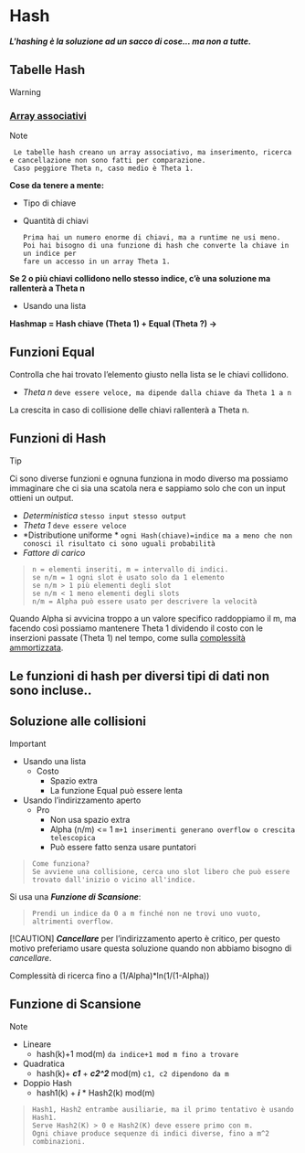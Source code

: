 # Hash

***L'hashing è la soluzione ad un sacco di cose... ma non a tutte.***

## Tabelle Hash
> [!WARNING]
> ### [Array associativi](../Trees/Trees.md#associative-array-map-or-dictionary)

> [!NOTE]
> 
>      Le tabelle hash creano un array associativo, ma inserimento, ricerca e cancellazione non sono fatti per comparazione.
>      Caso peggiore Theta n, caso medio è Theta 1.
> **Cose da tenere a mente:**
> - Tipo di chiave
> - Quantità di chiavi
>
>       Prima hai un numero enorme di chiavi, ma a runtime ne usi meno.
>       Poi hai bisogno di una funzione di hash che converte la chiave in un indice per
>       fare un accesso in un array Theta 1.
>  **Se 2 o più chiavi collidono nello stesso indice, c’è una soluzione ma rallenterà a Theta n**
> - Usando una lista
>   
>  **Hashmap = Hash chiave (Theta 1) + Equal (Theta ?) ->**

## Funzioni Equal
Controlla che hai trovato l’elemento giusto nella lista se le chiavi collidono.
- *Theta n*  `deve essere veloce, ma dipende dalla chiave da Theta 1 a n`
  
La crescita in caso di collisione delle chiavi rallenterà a Theta n.

## Funzioni di Hash
> [!TIP]
> Ci sono diverse funzioni e ognuna funziona in modo diverso ma possiamo immaginare che ci sia una scatola nera
> e sappiamo solo che con un input ottieni un output.
> - *Deterministica* `stesso input stesso output`
> - *Theta 1*  `deve essere veloce`
> - *Distributione uniforme * `ogni Hash(chiave)=indice ma a meno che non conosci il risultato ci sono uguali probabilità`
> - *Fattore di carico*
>>     n = elementi inseriti, m = intervallo di indici.
>>     se n/m = 1 ogni slot è usato solo da 1 elemento
>>     se n/m > 1 più elementi degli slot
>>     se n/m < 1 meno elementi degli slots
>>     n/m = Alpha può essere usato per descrivere la velocità
> Quando Alpha si avvicina troppo a un valore specifico raddoppiamo il m, ma facendo così possiamo mantenere Theta 1
> dividendo il costo con le inserzioni passate (Theta 1) nel tempo, come sulla [complessità ammortizzata](../Lists/Lists.md#crescita-telescopica--complessità-ammortizzata).

## Le funzioni di hash per diversi tipi di dati non sono incluse..

## Soluzione alle collisioni
> [!IMPORTANT]
> - Usando una lista
>   - Costo  
>     - Spazio extra
>     - La funzione Equal può essere lenta
> - Usando l’indirizzamento aperto
>   - Pro
>     - Non usa spazio extra
>     - Alpha (n/m) <= 1 `m+1 inserimenti generano overflow o crescita telescopica`
>     - Può essere fatto senza usare puntatori
>>     Come funziona?
>>     Se avviene una collisione, cerca uno slot libero che può essere trovato dall'inizio o vicino all'indice.
> Si usa una ***Funzione di Scansione***:
>>     Prendi un indice da 0 a m finché non ne trovi uno vuoto, altrimenti overflow.
> [!CAUTION]
> ***Cancellare***  per l’indirizzamento aperto è critico, per questo motivo preferiamo usare questa soluzione quando non abbiamo bisogno di *cancellare*.
>
> Complessità di ricerca fino a (1/Alpha)*ln(1/(1-Alpha))

## Funzione di Scansione
> [!NOTE]
> - Lineare
>    - hash(k)+1 mod(m) `da indice+1 mod m fino a trovare`
> - Quadratica
>    - hash(k)+ ***c1*** + ***c2^2*** mod(m) `c1, c2 dipendono da m`
> - Doppio Hash
>    - hash1(k) + ***i*** * Hash2(k) mod(m)
>>     Hash1, Hash2 entrambe ausiliarie, ma il primo tentativo è usando Hash1.
>>     Serve Hash2(K) > 0 e Hash2(K) deve essere primo con m.
>>     Ogni chiave produce sequenze di indici diverse, fino a m^2 combinazioni.
>>     

